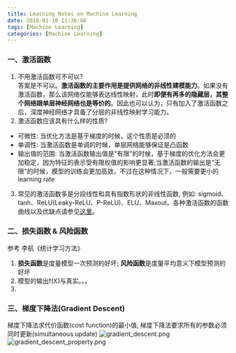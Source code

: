 ```yaml
---
title: Learning Notes on Machine Learning
date: 2018-01-18 11:36:08
tags: [Machine Learning]
categories: [Machine Learning]
---
```


### 一、激活函数
1. 不用激活函数可不可以?  
 答案是不可以。**激活函数的主要作用是提供网络的非线性建模能力**。如果没有激活函数，那么该网络仅能够表达线性映射，此时**即便有再多的隐藏层，其整个网络跟单层神经网络也是等价的**。因此也可以认为，只有加入了激活函数之后，深度神经网络才具备了分层的非线性映射学习能力。
2. 激活函数应该具有什么样的性质?  
 * 可微性: 当优化方法是基于梯度的时候，这个性质是必须的
 * 单调性: 当激活函数是单调的时候，单层网络能够保证是凸函数
 * 输出值的范围: 当激活函数输出值是"有限"的时候，基于梯度的优化方法会更加稳定，因为特征的表示受有限权值的影响更显著;当激活函数的输出是"无限"的时候，模型的训练会更加高效，不过在这种情况下，一般需要更小的learning rate
3. 常见的激活函数多是分段线性和具有指数形状的非线性函数, 例如: sigmoid、tanh、ReLU(Leaky-ReLU、P-ReLU)、ELU、Maxout。各种激活函数的函数曲线以及优缺点请参见[这里][深度学习笔记(三)：激活函数和损失函数]。

### 二、损失函数 & 风险函数
参考 李航《统计学习方法》
1. **损失函数**是度量模型一次预测的好坏; **风险函数**是度量平均意义下模型预测的好坏
2. 模型的输出f(X)与真实。。。
3. 

<!-- References -->
[深度学习笔记(三)：激活函数和损失函数]: http://blog.csdn.net/u014595019/article/details/52562159

### 三、梯度下降法(Gradient Descent)
梯度下降法求代价函数(cost function)的最小值, 梯度下降法要求所有的参数必须同时更新(simultaneous update)
![gradient_descent.png](./gradient_descent.png)
![gradient_descent_property.png](./gradient_descent_property.png)

